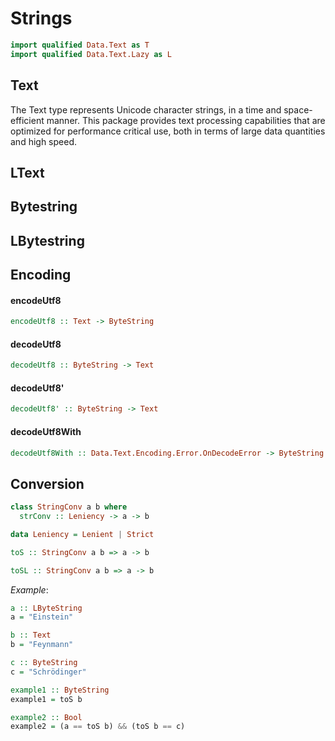Strings
=======

```haskell
import qualified Data.Text as T
import qualified Data.Text.Lazy as L
```

Text
----

The Text type represents Unicode character strings, in a time and space-efficient manner. This package provides text processing capabilities that are optimized for performance critical use, both in terms of large data quantities and high speed.

LText
-----

Bytestring
----------

LBytestring
-----------

Encoding
----------

#### encodeUtf8

```haskell
encodeUtf8 :: Text -> ByteString
```

#### decodeUtf8

```haskell
decodeUtf8 :: ByteString -> Text
```

#### decodeUtf8'

```haskell
decodeUtf8' :: ByteString -> Text
```

#### decodeUtf8With

```haskell
decodeUtf8With :: Data.Text.Encoding.Error.OnDecodeError -> ByteString -> Text
```

Conversion
----------

```haskell
class StringConv a b where
  strConv :: Leniency -> a -> b

data Leniency = Lenient | Strict
```

```haskell
toS :: StringConv a b => a -> b
```

```haskell
toSL :: StringConv a b => a -> b
```

*Example*:

```haskell
a :: LByteString
a = "Einstein"

b :: Text
b = "Feynmann"

c :: ByteString
c = "Schrödinger"

example1 :: ByteString
example1 = toS b

example2 :: Bool
example2 = (a == toS b) && (toS b == c)
```
